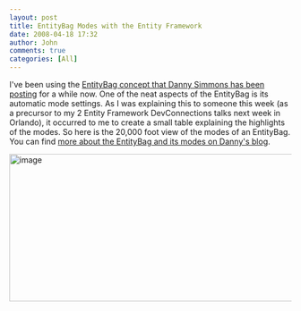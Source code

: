 ```yaml
---
layout: post
title: EntityBag Modes with the Entity Framework
date: 2008-04-18 17:32
author: John
comments: true
categories: [All]
---
```

<p>I've been using the <a href="http://blogs.msdn.com/dsimmons/archive/2008/01/20/entitybag-part-ii-modes-and-constructor.aspx">EntityBag concept that Danny Simmons has been posting</a> for a while now. One of the neat aspects of the EntityBag is its automatic mode settings. As I was explaining this to someone this week (as a precursor to my 2 Entity Framework DevConnections talks next week in Orlando), it occurred to me to create a small table explaining the highlights of the modes. So here is the 20,000 foot view of the modes of an EntityBag. You can find <a href="http://blogs.msdn.com/dsimmons/archive/2008/01/20/entitybag-part-ii-modes-and-constructor.aspx">more about the EntityBag and its modes on Danny's blog</a>.</p> <p><a href="/wp-content/uploads/files/media/image/WindowsLiveWriter/EntityBagModes_F581/image_2.png"><img style="border-right: 0px; border-top: 0px; border-left: 0px; border-bottom: 0px" height="264" alt="image" src="/wp-content/uploads/files/media/image/WindowsLiveWriter/EntityBagModes_F581/image_thumb.png" width="557" border="0"></a></p>

